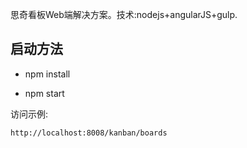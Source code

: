 思奇看板Web端解决方案。技术:nodejs+angularJS+gulp.

## 启动方法

* npm install

* npm start

访问示例:

```
http://localhost:8008/kanban/boards
```
